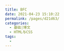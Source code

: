 ```yaml
---
title: BFC
date: 2021-04-23 15:10:22
permalink: /pages/d21d63/
categories:
  - 基础|博文
  - HTML与CSS
tags:
  - 
---
```

